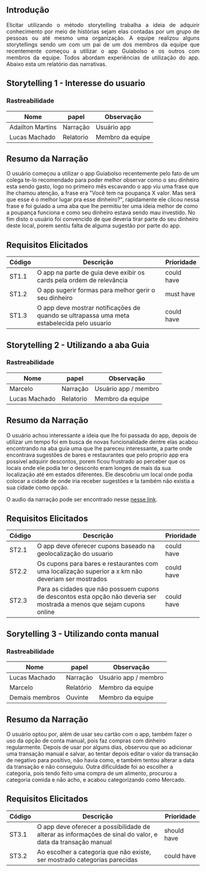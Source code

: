 ## Introdução

<p align="justify"> Elicitar utilizando o método storytelling trabalha a ideia de adquirir conhecimento por meio de histórias sejam elas contadas por um grupo de pessoas ou até mesmo uma organização. A equipe realizou alguns storytellings sendo um com um pai de um dos membros da equipe que recentemente começou a utilizar o app Guiabolso e os outros com membros da equipe. Todos abordam experiências de utilização do app. Abaixo esta um relatório das narrativas.</p>

## Storytelling 1 - Interesse do usuario

### Rastreabilidade

| Nome | papel | Observação |
|--|--|--|
| Adailton Martins | Narração | Usuário app |
| Lucas Machado | Relatorio | Membro da equipe |

## Resumo da Narração

O usuário começou a utilizar o app Guiabolso recentemente pelo fato de um colega te-lo recomendado para poder melhor observar como o seu dinheiro esta sendo gasto, logo no primeiro mês escavando o app viu uma frase que lhe chamou atenção, a frase era "Você tem na poupança X valor. Mas será que esse é o melhor lugar pra esse dinheiro?", rapidamente ele clicou nessa frase e foi guiado a uma aba que lhe permitiu ter uma ideia melhor de como a poupança funciona e como seu dinheiro estava sendo mau investido. No fim disto o usuário foi convencido de que deveria tirar parte do seu dinheiro deste local, porem sentiu falta de alguma sugestão por parte do app.

## Requisitos Elicitados

| Código | Descrição | Prioridade |
| -- | -- | -- |
| ST1.1 | O app na parte de guia deve exibir os cards pela ordem de relevância  | could have |
| ST1.2 | O app sugerir formas para melhor gerir o seu dinheiro | must have |
| ST1.3 | O app deve mostrar notificações de quando se ultrapassa uma meta estabelecida pelo usuario | could have |

## Storytelling 2 - Utilizando a aba Guia

### Rastreabilidade

| Nome | papel | Observação |
|--|--|--|
| Marcelo | Narração | Usuário app / membro |
| Lucas Machado | Relatorio | Membro da equipe |

## Resumo da Narração

<p aling= "justify"> O usuário achou interessante a ideia que lhe foi passada do app, depois de utilizar um tempo foi em busca de novas funcionalidade dentre elas acabou encontrando na aba guia uma que lhe pareceu interessante, a parte onde encontrava sugestões de bares e restaurantes que pelo proprio app era possível adquirir descontos, porem ficou frustrado  ao perceber que os locais onde ele podia ter o desconto eram longes de mais da sua localização até em estados diferentes. Ele descobriu um local onde podia colocar a cidade de onde iria receber sugestões e la também não existia a sua cidade como opção.</p>

O audio da narração pode ser encontrado nesse [nesse link](https://www.4shared.com/mp3/wpXGMcP7da/guia_bolso_storytelling_02.html).

## Requisitos Elicitados

| Código | Descrição | Prioridade |
| -- | -- | -- |
| ST2.1 | O app deve oferecer cupons baseado na geolocalização do usuario | could have |
| ST2.2 | Os cupons para bares e restaurantes com uma localização superior a x km não deveriam ser mostrados | could have |
| ST2.3 | Para as cidades que não possuem cupons de descontos esta opção não deveria ser mostrada a menos que sejam cupons online  | could have |

## Sorytelling 3 - Utilizando conta manual

### Rastreabilidade

| Nome | papel | Observação |
|--|--|--|
| Lucas Machado | Narração | Usuário app / membro |
| Marcelo | Relatório | Membro da equipe |
| Demais membros | Ouvinte | Membro da equipe |

## Resumo da Narração

<p aling= "justify"> O usuário optou por, além de usar seu cartão com o app, também fazer o uso
da opção de conta manual, pois faz compras com dinheiro regularmente. Depois de usar por alguns dias, observou que ao adicionar uma transação manual e salvar,
ao tentar depois editar o valor da transação de negativo para positivo, não havia como, e também
tentou alterar a data da transação e não conseguiu.
Outra dificuldade foi ao escolher a categoria, pois tendo feito uma compra de um alimento, procurou a categoria comida e não acho, e acabou categorizando como Mercado.</p>

## Requisitos Elicitados

| Código | Descrição | Prioridade |
| -- | -- | -- |
| ST3.1 | O app deve oferecer a possibilidade de alterar as informações de sinal do valor, e data da transação manual | should  have |
| ST3.2 | Ao escolher a categoria que não existe, ser mostrado categorias parecidas | could have |
